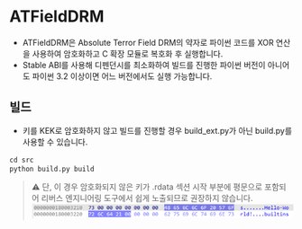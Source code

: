 # ATFieldDRM
* ATFieldDRM은 Absolute Terror Field DRM의 약자로 파이썬 코드를 XOR 연산을 사용하여 암호화하고 C 확장 모듈로 복호화 후 실행합니다.
* Stable ABI를 사용해 디펜던시를 최소화하여 빌드를 진행한 파이썬 버전이 아니어도 파이썬 3.2 이상이면 어느 버전에서도 실행 가능합니다.

## 빌드
* 키를 KEK로 암호화하지 않고 빌드를 진행할 경우 build_ext.py가 아닌 build.py를 사용할 수 있습니다.
```
cd src
python build.py build
```
> ⚠️ 단, 이 경우 암호화되지 않은 키가 .rdata 섹션 시작 부분에 평문으로 포함되어 리버스 엔지니어링 도구에서 쉽게 노출되므로 권장하지 않습니다.
![](../image/build.png)
